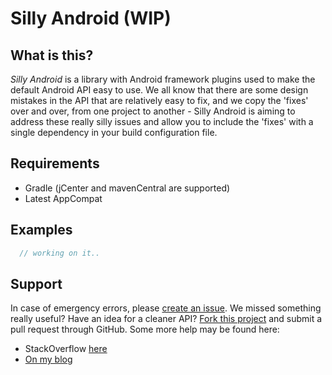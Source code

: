 Silly Android (WIP)
===================

What is this?
-------------
_Silly Android_ is a library with Android framework plugins used to make the default Android API easy to use. We all know that there are some design mistakes in the API that are relatively easy to fix, and we copy the 'fixes' over and over, from one project to another - Silly Android is aiming to address these really silly issues and allow you to include the 'fixes' with a single dependency in your build configuration file.

Requirements
------------
- Gradle (jCenter and mavenCentral are supported)
- Latest AppCompat

Examples
--------
```java
  // working on it..
```

Support
-------
In case of emergency errors, please [create an issue](https://github.com/milosmns/silly-android/issues/new).
We missed something really useful? Have an idea for a cleaner API? [Fork this project](https://github.com/milosmns/silly-android/fork) and
submit a pull request through GitHub.
Some more help may be found here:
- StackOverflow [here](http://stackoverflow.com/questions/tagged/silly-android)
- [On my blog](http://angrybyte.me)
